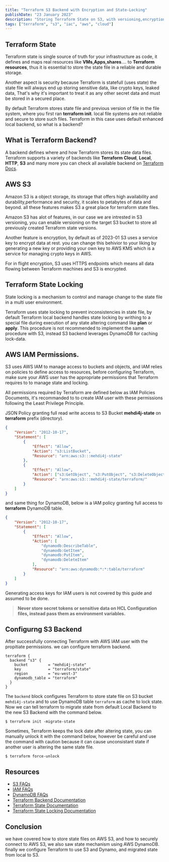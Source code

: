 ```yaml
---
title: "Terraform S3 Backend with Encryption and State-Locking"
publishDate: "23 January 2023"
description: "Storing Terraform State on S3, with versioning,encryption and state locking"
tags: ["terraform", "s3", "iac", "aws", "cloud"]
---
```


## Terraform State

Terraform state is single source of truth for your infrastructure as code, it defines and maps real resources like **VMs,Apps,shares**.... to **Terraform resources**, thus it is essential to store the state file in a reliable and durable storage.

Another aspect is security because Terraform is statefull (uses state) the state file will always end up storing sensitive data, like crypto keys, leaked data, That's why it's important to treat it as any other secret data and must be stored in a secured place.

By default Terraform stores state file and previous version of file in the file system, where you first ran **terraform init**. local file systems are not reliable and secure to store such files. Terraform in this case uses default enhanced local backend, so what is a backend?

## What is Terraform Backend?

A backend defines where and how Terraform stores its state data files.
Terraform supports a variety of backends like **Terraform Cloud**, **Local**, **HTTP**, **S3** and many more you can check all available backend on [Terraform Docs](https://developer.hashicorp.com/terraform/language/settings/backends/).

## AWS S3

Amazon S3 is a object storage, its storage that offers high availability and durability,performance and security, it scales to petabytes of data and beyond. all these features makes S3 a great place for terraform state files.

Amazon S3 has alot of features, in our case we are intrested in S3 versioning, you can enable versioning on the target S3 bucket to store all previously created Terraform state versions.

Another feature is encryption, by default as of 2023-01 S3 uses a service key to encrypt data at rest. you can change this behivior to your liking by generating a new key or providing your own key to AWS KMS which is a service for managing crypto keys in AWS.

For in flight encryption, S3 uses HTTPS endpoints which means all data flowing between Terraform machines and S3 is encrypted.

## Terraform State Locking

State locking is a mechanism to control and manage change to the state file in a multi user environment.

Terraform uses state locking to prevent inconsistencies in state file, by default Terraform local backend handles state locking by writhing to a special file during execution of any state altering command like **plan** or **apply**. This procedure is not recommended to implement the same procedure with S3, instead S3 backend leverages DynamoDB for caching lock-data.

## AWS IAM Permissions.

S3 uses AWS IAM to manage access to buckets and objects, and IAM relies on policies to define access to resources, before configuring Terraform, make sure your AWS user has the appropriate permissions that Terraform requires to to manage state and locking.

All permissions required by Terraform are defined below as IAM Policies Documents, it's recommanded to to create IAM user with these permissions following the Least Privilege Principle.

JSON Policy granting full read write access to S3 Bucket **mehdi4j-state** on **terraform** prefix (directory).

```json
{
	"Version": "2012-10-17",
	"Statement": [
		{
			"Effect": "Allow",
			"Action": "s3:ListBucket",
			"Resource": "arn:aws:s3:::mehdi4j-state"
		},
		{
			"Effect": "Allow",
			"Action": ["s3:GetObject", "s3:PutObject", "s3:DeleteObject"],
			"Resource": "arn:aws:s3:::mehdi4j-state/terraform/"
		}
	]
}
```

and same thing for DynamoDB, below is a IAM policy granting full access to **terraform** DynamoDB table.

```json
{
	"Version": "2012-10-17",
	"Statement": [
		{
			"Effect": "Allow",
			"Action": [
				"dynamodb:DescribeTable",
				"dynamodb:GetItem",
				"dynamodb:PutItem",
				"dynamodb:DeleteItem"
			],
			"Resource": "arn:aws:dynamodb:*:*:table/terraform"
		}
	]
}
```

Generating access keys for IAM users is not covered by this guide and assumed to be done.

> **Never store secret tokens or sensitive data on HCL Configuration files, instead pass them as environment variables.**

## Configurng S3 Backend

After successfully connecting Terraform with AWS IAM user with the propitiate permissions. we can configure terraform backend.

```hcl
terraform {
  backend "s3" {
    bucket         = "mehdi4j-state"
    key            = "terraform/state"
    region         = "eu-west-3"
    dynamodb_table = "terraform"
  }
}
```

The `backend` block configures Terraform to store state file on S3 bucket `mehdi4j-state` and to use DynamoDB table `terraform` as cache to lock state.
Now we can tell terraform to migrate state from default Local Backend to the new S3 Backend with the command below.

```shell
$ terraform init -migrate-state
```

Sometimes, Terraform keeps the lock date after altering state, you can manually unlock it with the command below, however be careful and use the command with caution because it can cause unconsistant state if another user is altering the same state file.

```shell
$ terraform force-unlock
```

## Resources

- [S3 FAQs](https://aws.amazon.com/s3/faqs/)
- [IAM FAQs](https://aws.amazon.com/iam/faqs/)
- [DynamoDB FAQs](https://aws.amazon.com/dynamodb/faqs/)
- [Terraform Backend Documentation](https://developer.hashicorp.com/terraform/language/settings/backends/configuration)
- [Terraform State Documentation](https://developer.hashicorp.com/terraform/language/state)
- [Terraform State Locking Documentation](https://developer.hashicorp.com/terraform/language/state/locking)

## Conclusion

we have covered how to store state files on AWS S3, and how to securely connect to AWS S3, we also saw state mechanism using AWS DynamoDB. finally we configure Terraform to use S3 and Dynamo, and migrated state from local to S3.
